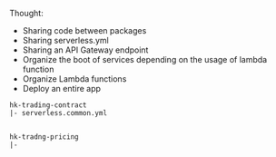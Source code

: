 Thought: 
- Sharing code between packages
- Sharing serverless.yml
- Sharing an API Gateway endpoint
- Organize the boot of services depending on the usage of lambda function
- Organize Lambda functions
- Deploy an entire app

```
hk-trading-contract
|- serverless.common.yml


hk-tradng-pricing
|-
```